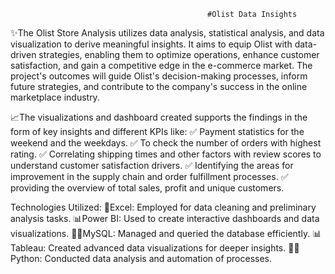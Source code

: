                                                 #Olist Data Insights
✨The Olist Store Analysis utilizes data analysis, statistical analysis, and data visualization to derive meaningful insights. It aims to equip Olist with data-driven strategies, enabling them to optimize operations, enhance customer satisfaction, and gain a competitive edge in the e-commerce market. The project's outcomes will guide Olist's decision-making processes, inform future strategies, and contribute to the company's success in the online marketplace industry.

📈The visualizations and dashboard created supports the findings in the form of key insights and different KPIs like: 
✅ Payment statistics for the weekend and the weekdays.
✅ To check the number of orders with highest rating.
✅ Correlating shipping times and other factors with review scores to understand customer satisfaction drivers.
✅ Identifying the areas for improvement in the supply chain and order fulfillment processes.
✅ providing the overview of total sales, profit and unique customers.

Technologies Utilized:
📝Excel: Employed for data cleaning and preliminary analysis tasks.
📊Power BI: Used to create interactive dashboards and data visualizations.
👩‍💻MySQL: Managed and queried the database efficiently.
📊Tableau: Created advanced data visualizations for deeper insights.
👩‍💻Python: Conducted data analysis and automation of processes.
